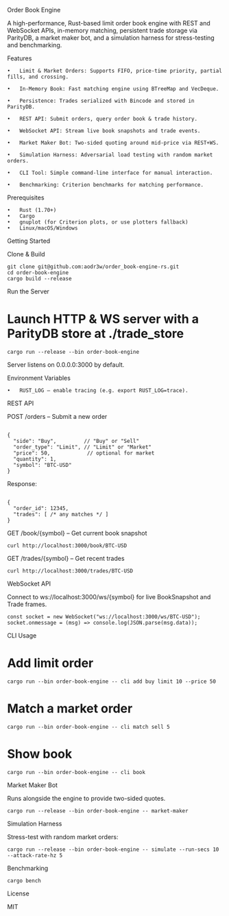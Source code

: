 Order Book Engine

A high-performance, Rust-based limit order book engine with REST and WebSocket APIs, in-memory matching, persistent trade storage via ParityDB, a market maker bot, and a simulation harness for stress-testing and benchmarking.

Features

	•	Limit & Market Orders: Supports FIFO, price-time priority, partial fills, and crossing.
 
	•	In-Memory Book: Fast matching engine using BTreeMap and VecDeque.
 
	•	Persistence: Trades serialized with Bincode and stored in ParityDB.
 
	•	REST API: Submit orders, query order book & trade history.
 
	•	WebSocket API: Stream live book snapshots and trade events.
 
	•	Market Maker Bot: Two-sided quoting around mid-price via REST+WS.
 
	•	Simulation Harness: Adversarial load testing with random market orders.
 
	•	CLI Tool: Simple command-line interface for manual interaction.
 
	•	Benchmarking: Criterion benchmarks for matching performance.

Prerequisites

	•	Rust (1.70+)
	•	Cargo
	•	gnuplot (for Criterion plots, or use plotters fallback)
	•	Linux/macOS/Windows

Getting Started

Clone & Build

```
git clone git@github.com:aodr3w/order_book-engine-rs.git
cd order-book-engine
cargo build --release
```

Run the Server

# Launch HTTP & WS server with a ParityDB store at ./trade_store

```
cargo run --release --bin order-book-engine

```

Server listens on 0.0.0.0:3000 by default.

Environment Variables

	•	RUST_LOG – enable tracing (e.g. export RUST_LOG=trace).

REST API

POST /orders – Submit a new order

```

{
  "side": "Buy",         // "Buy" or "Sell"
  "order_type": "Limit", // "Limit" or "Market"
  "price": 50,            // optional for market
  "quantity": 1,
  "symbol": "BTC-USD"
}

```

Response:

```

{
  "order_id": 12345,
  "trades": [ /* any matches */ ]
}

```

GET /book/{symbol} – Get current book snapshot

```
curl http://localhost:3000/book/BTC-USD
```

GET /trades/{symbol} – Get recent trades

```
curl http://localhost:3000/trades/BTC-USD
```

WebSocket API

Connect to ws://localhost:3000/ws/{symbol} for live BookSnapshot and Trade frames.

```
const socket = new WebSocket("ws://localhost:3000/ws/BTC-USD");
socket.onmessage = (msg) => console.log(JSON.parse(msg.data));

```

CLI Usage

# Add limit order

```
cargo run --bin order-book-engine -- cli add buy limit 10 --price 50
```

# Match a market order

```
cargo run --bin order-book-engine -- cli match sell 5
```

# Show book

```
cargo run --bin order-book-engine -- cli book
```

Market Maker Bot

Runs alongside the engine to provide two-sided quotes.

```
cargo run --release --bin order-book-engine -- market-maker
```

Simulation Harness

Stress-test with random market orders:

```
cargo run --release --bin order-book-engine -- simulate --run-secs 10 --attack-rate-hz 5
```

Benchmarking

```
cargo bench
```

License

MIT
